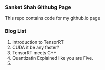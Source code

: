 ### Sanket Shah Githubg Page

This repo contains code for my github.io page

### Blog List
1. Introduction to TensorRT
2. CUDA it be any faster?
3. TensorRT meets C++
4. Quantizatin Explained like you are Five.
5. 
